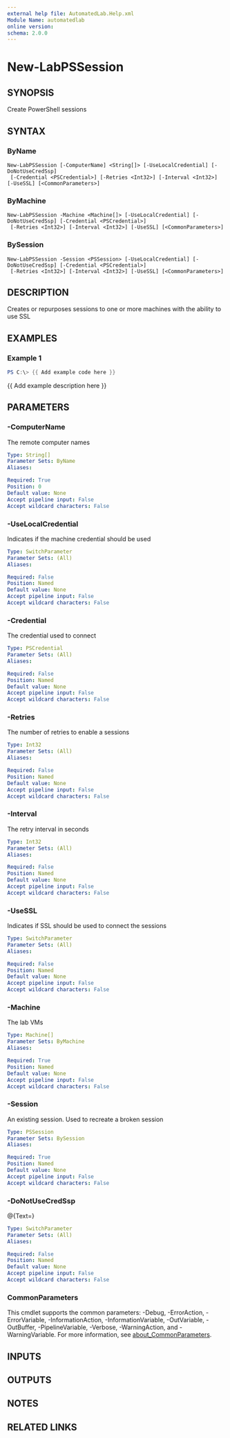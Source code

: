 ```yaml
---
external help file: AutomatedLab.Help.xml
Module Name: automatedlab
online version:
schema: 2.0.0
---
```


# New-LabPSSession

## SYNOPSIS
Create PowerShell sessions

## SYNTAX

### ByName
```
New-LabPSSession [-ComputerName] <String[]> [-UseLocalCredential] [-DoNotUseCredSsp]
 [-Credential <PSCredential>] [-Retries <Int32>] [-Interval <Int32>] [-UseSSL] [<CommonParameters>]
```

### ByMachine
```
New-LabPSSession -Machine <Machine[]> [-UseLocalCredential] [-DoNotUseCredSsp] [-Credential <PSCredential>]
 [-Retries <Int32>] [-Interval <Int32>] [-UseSSL] [<CommonParameters>]
```

### BySession
```
New-LabPSSession -Session <PSSession> [-UseLocalCredential] [-DoNotUseCredSsp] [-Credential <PSCredential>]
 [-Retries <Int32>] [-Interval <Int32>] [-UseSSL] [<CommonParameters>]
```

## DESCRIPTION
Creates or repurposes sessions to one or more machines with the ability to use SSL

## EXAMPLES

### Example 1
```powershell
PS C:\> {{ Add example code here }}
```

{{ Add example description here }}

## PARAMETERS

### -ComputerName
The remote computer names

```yaml
Type: String[]
Parameter Sets: ByName
Aliases:

Required: True
Position: 0
Default value: None
Accept pipeline input: False
Accept wildcard characters: False
```

### -UseLocalCredential
Indicates if the machine credential should be used

```yaml
Type: SwitchParameter
Parameter Sets: (All)
Aliases:

Required: False
Position: Named
Default value: None
Accept pipeline input: False
Accept wildcard characters: False
```

### -Credential
The credential used to connect

```yaml
Type: PSCredential
Parameter Sets: (All)
Aliases:

Required: False
Position: Named
Default value: None
Accept pipeline input: False
Accept wildcard characters: False
```

### -Retries
The number of retries to enable a sessions

```yaml
Type: Int32
Parameter Sets: (All)
Aliases:

Required: False
Position: Named
Default value: None
Accept pipeline input: False
Accept wildcard characters: False
```

### -Interval
The retry interval in seconds

```yaml
Type: Int32
Parameter Sets: (All)
Aliases:

Required: False
Position: Named
Default value: None
Accept pipeline input: False
Accept wildcard characters: False
```

### -UseSSL
Indicates if SSL should be used to connect the sessions

```yaml
Type: SwitchParameter
Parameter Sets: (All)
Aliases:

Required: False
Position: Named
Default value: None
Accept pipeline input: False
Accept wildcard characters: False
```

### -Machine
The lab VMs

```yaml
Type: Machine[]
Parameter Sets: ByMachine
Aliases:

Required: True
Position: Named
Default value: None
Accept pipeline input: False
Accept wildcard characters: False
```

### -Session
An existing session.
Used to recreate a broken session

```yaml
Type: PSSession
Parameter Sets: BySession
Aliases:

Required: True
Position: Named
Default value: None
Accept pipeline input: False
Accept wildcard characters: False
```

### -DoNotUseCredSsp
@{Text=}

```yaml
Type: SwitchParameter
Parameter Sets: (All)
Aliases:

Required: False
Position: Named
Default value: None
Accept pipeline input: False
Accept wildcard characters: False
```

### CommonParameters
This cmdlet supports the common parameters: -Debug, -ErrorAction, -ErrorVariable, -InformationAction, -InformationVariable, -OutVariable, -OutBuffer, -PipelineVariable, -Verbose, -WarningAction, and -WarningVariable. For more information, see [about_CommonParameters](http://go.microsoft.com/fwlink/?LinkID=113216).

## INPUTS

## OUTPUTS

## NOTES

## RELATED LINKS
